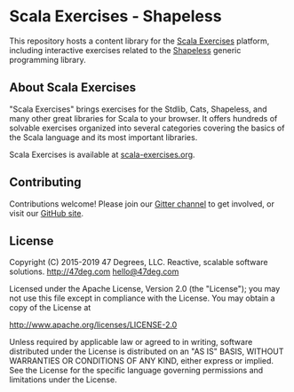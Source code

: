 # Scala Exercises - Shapeless

This repository hosts a content library for the [Scala Exercises](https://www.scala-exercises.org/) platform, including interactive exercises related to the [Shapeless](https://github.com/milessabin/shapeless) generic programming library.

## About Scala Exercises

"Scala Exercises" brings exercises for the Stdlib, Cats, Shapeless, and many other great libraries for Scala to your browser. It offers hundreds of solvable exercises organized into several categories covering the basics of the Scala language and its most important libraries.

Scala Exercises is available at [scala-exercises.org](https://scala-exercises.org).

## Contributing

Contributions welcome! Please join our [Gitter channel](https://gitter.im/scala-exercises/scala-exercises)
to get involved, or visit our [GitHub site](https://github.com/scala-exercises).

## License

Copyright (C) 2015-2019 47 Degrees, LLC.
Reactive, scalable software solutions.
http://47deg.com
hello@47deg.com

Licensed under the Apache License, Version 2.0 (the "License");
you may not use this file except in compliance with the License.
You may obtain a copy of the License at

http://www.apache.org/licenses/LICENSE-2.0

Unless required by applicable law or agreed to in writing, software
distributed under the License is distributed on an "AS IS" BASIS,
WITHOUT WARRANTIES OR CONDITIONS OF ANY KIND, either express or implied.
See the License for the specific language governing permissions and
limitations under the License.
